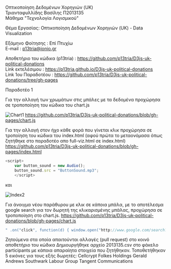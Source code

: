 Οπτικοποίηση Δεδομένων Χορηγιών (UK)</br>
Τριανταφυλλίδης Βασίλης Π2013135</br>
Μάθημα "Τεχνολογία Λογισμικού"</br>

Θέμα Εργασίας: Οπτικοποίηση Δεδομένων Χορηγιών (UK) - Data Visualization</br>

Εξάμηνο Φοίτησης    :    Επί Πτυχίω</br>
E-mail              :    p13tria@ionio.gr

Aποθετήριο του κώδικα (p13tria)       :       https://github.com/p13tria/D3js-uk-political-donations</br>
Link εκτελέσιμου                      :       https://p13tria.github.io/D3js-uk-political-donations</br>
Link 1ου Παραδοτέου                   :       https://github.com/p13tria/D3js-uk-political-donations/tree/gh-pages</br>

Παραδοτέο 1

Για την αλλαγή των χρωμάτων στις μπάλες με τα δεδομένα προχώρησα σε τροποποίηση του κώδικα του chart.js

![Chart1](https://github.com/p13tria/sw/blob/2013135/projects/2013135/Chart1.png)
https://github.com/p13tria/D3js-uk-political-donations/blob/gh-pages/chart.js

Για την αλλαγή στον ήχο κάθε φορά που γίνεται κλικ προχώρησα σε τροποίηση του κώδικα του index.html (αφού πρώτα το μεταονόμασα όπως ζητήθηκε στο παραδοτέο απο full-viz.html σε index.html)
https://github.com/p13tria/D3js-uk-political-donations/blob/gh-pages/index.html

```javascript
<script>
    var button_sound = new Audio();
    button_sound.src = "ButtonSound.mp3";
    </script>
```
και 

![Index2](https://github.com/p13tria/sw/blob/2013135/projects/2013135/Index2.png)

Για άνοιγμα νέου παράθυρου με κλικ σε κάποια μπάλα, με το αποτέλεσμα google search για τον δωρητή της κλικαρισμένης μπάλας, προχώρησα σε τροποποίηση στο chart.js. 
https://github.com/p13tria/D3js-uk-political-donations/blob/gh-pages/chart.js
```javascript
" .on("click", function(d) { window.open("http://www.google.com/search?q=" + d.donor);});
```

Ζητούμενα στα οποία απαιτούνται αλλαγές (pull request) στο κοινό αποθετήριο του κώδικα
Δημιουργήθηκε αρχείο 2013135.csv στο φάκελο participants με κάποια απαραίητα στοιχεία που ζητήθηκαν.
Τοποθετήθηκαν 5 εικόνες για τους εξής δωρητές:  Cellcrypt
                                                Folkes Holdings
                                                Gerald Andrews
                                                Southwark Labour Group
                                                Tangent Communications
